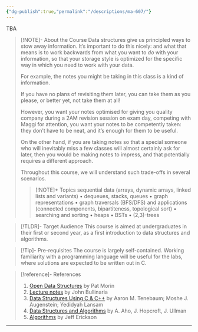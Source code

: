```yaml
---
{"dg-publish":true,"permalink":"/descriptions/ma-607/"}
---
```



TBA

> [!NOTE]- About the Course
> Data structures give us principled ways to stow away information. It’s important to do this nicely: and what that means is to work backwards from what you want to _do_ with your information, so that your storage style is optimized for the specific way in which you need to work with your data.
>
> For example, the notes you might be taking in this class is a kind of information.
> 
> If you have no plans of revisiting them later, you can take them as you please, or better yet, not take them at all!
>
> However, you want your notes optimised for giving you quality company during a 2AM revision session on exam day, competing with Maggi for attention, you want your notes to be competently taken: they don’t have to be neat, and it’s enough for them to be useful.
>
> On the other hand, if you are taking notes so that a special someone who will inevitably miss a few classes will almost certainly ask for later, then you would be making notes to impress, and that potentially requires a different approach.
>
> Throughout this course, we will understand such trade-offs in several scenarios.
> 
> > [!NOTE]+ Topics
> > sequential data (arrays, dynamic arrays, linked lists and variants) • dequeues, stacks, queues • graph representations • graph traversals (BFS/DFS) and applications (connected components, bipartiteness, topological sort) • searching and sorting • heaps • BSTs • (2,3)-trees

> [!TLDR]- Target Audience
> This course is aimed at undergraduates in their first or second year, as a first introduction to data structures and algorithms.

> [!Tip]- Pre-requisites
> The course is largely self-contained. Working familiarity with a programming language will be useful for the labs, where solutions are expected to be written out in C.

> [!reference]- References
> 1. [Open Data Structures](https://opendatastructures.org/) by Pat Morin
> 2. [Lecture notes](https://www.cs.bham.ac.uk/~jxb/DSA/dsa.pdf) by John Bullinaria
> 3. [Data Structures Using C & C++](https://www.amazon.in/Data-Structures-Using-C/dp/8131703282) by Aaron M. Tenebaum; Moshe J. Augenstein; Yedidyah Lansam
> 4. [Data Structures and Algorithms](https://www.amazon.in/Structures-Algorithms-Addison-Wesley-Computer-Information/dp/0201000237) by A. Aho, J. Hopcroft, J. Ullman
> 5. [Algorithms](http://jeffe.cs.illinois.edu/teaching/algorithms/) by Jeff Erickson

---

